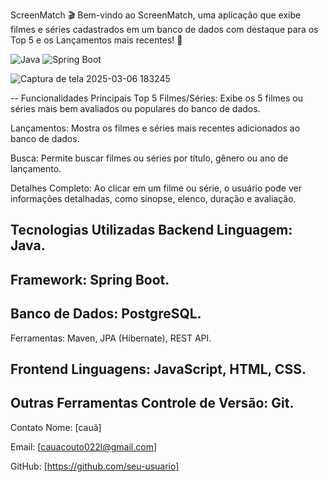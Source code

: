 ScreenMatch 🎬
Bem-vindo ao ScreenMatch, uma aplicação que exibe filmes e séries cadastrados em um banco de dados  com destaque para os Top 5 e os Lançamentos mais recentes! 🍿

![Java](https://img.shields.io/badge/Java-17-orange)     ![Spring Boot](https://img.shields.io/badge/Spring%20Boot-3.4.4-brightgreen)

![Captura de tela 2025-03-06 183245](https://github.com/user-attachments/assets/c8c6c06b-3218-4ea9-a23f-4ca5b95c5fa1)


--
Funcionalidades Principais
Top 5 Filmes/Séries:
Exibe os 5 filmes ou séries mais bem avaliados ou populares do banco de dados.

Lançamentos:
Mostra os filmes e séries mais recentes adicionados ao banco de dados.

Busca:
Permite buscar filmes ou séries por título, gênero ou ano de lançamento.

Detalhes Completo:
Ao clicar em um filme ou série, o usuário pode ver informações detalhadas, como sinopse, elenco, duração e avaliação.

Tecnologias Utilizadas
Backend
Linguagem: Java.
--
Framework: Spring Boot.
--
Banco de Dados: PostgreSQL.
--
Ferramentas: Maven, JPA (Hibernate), REST API.

Frontend
Linguagens: JavaScript, HTML, CSS.
--
Outras Ferramentas
Controle de Versão: Git.
--
Contato
Nome: [cauã]

Email: [cauacouto022l@gmail.com]

GitHub: [https://github.com/seu-usuario]
